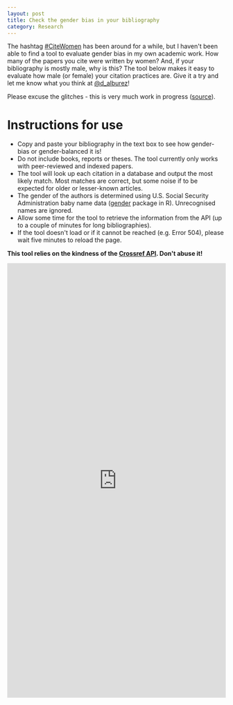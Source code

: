 ```yaml
---
layout: post
title: Check the gender bias in your bibliography
category: Research
---
```


The hashtag [#CiteWomen](https://twitter.com/hashtag/citewomen) has been around for a while, but I haven't been able to find a tool to evaluate gender bias in my own academic work.
How many of the papers you cite were written by women? And, if your bibliography is mostly male, why is this? The tool below makes it easy to evaluate how male (or female) your citation practices are. 
Give it a try and let me know what you think at [@d_alburez](https://twitter.com/d_alburez)!

Please excuse the glitches - this is very much work in progress ([source](https://github.com/alburezg/gender_bibliography)).

# Instructions for use

  - Copy and paste your bibliography in the text box to see how gender-bias or gender-balanced it is!
  - Do not include books, reports or theses. The tool currently only works with peer-reviewed and indexed papers.
  - The tool will look up each citation in a database and output the most likely match. Most matches are correct, but some noise if to be expected for older or lesser-known articles.
  - The gender of the authors is determined using U.S. Social Security Administration baby name data ([gender](https://www.r-project.org/nosvn/pandoc/gender.html) package in R). Unrecognised names are ignored.
  - Allow some time for the tool to retrieve the information from the API (up to a couple of minutes for long bibliographies).
  - If the tool doesn't load or if it cannot be reached (e.g. Error 504), please wait five minutes to reload the page. 

**This tool relies on the kindness of the [Crossref API](https://github.com/CrossRef/rest-api-doc). Don't abuse it!**

<iframe width = "100%" height = "1000px" seamless frameborder = "0" src="https://diego-alburez.shinyapps.io/gender_check/"></iframe>
